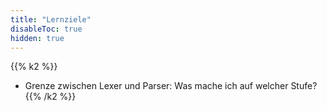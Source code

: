 ```yaml
---
title: "Lernziele"
disableToc: true
hidden: true
---
```



{{% k2 %}}
* Grenze zwischen Lexer und Parser: Was mache ich auf welcher Stufe?
{{% /k2 %}}
